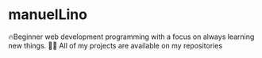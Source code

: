 # manuelLino
🔥Beginner web development programming with a focus on always learning new things. 
👨‍💻 All of my projects are available on my repositories
